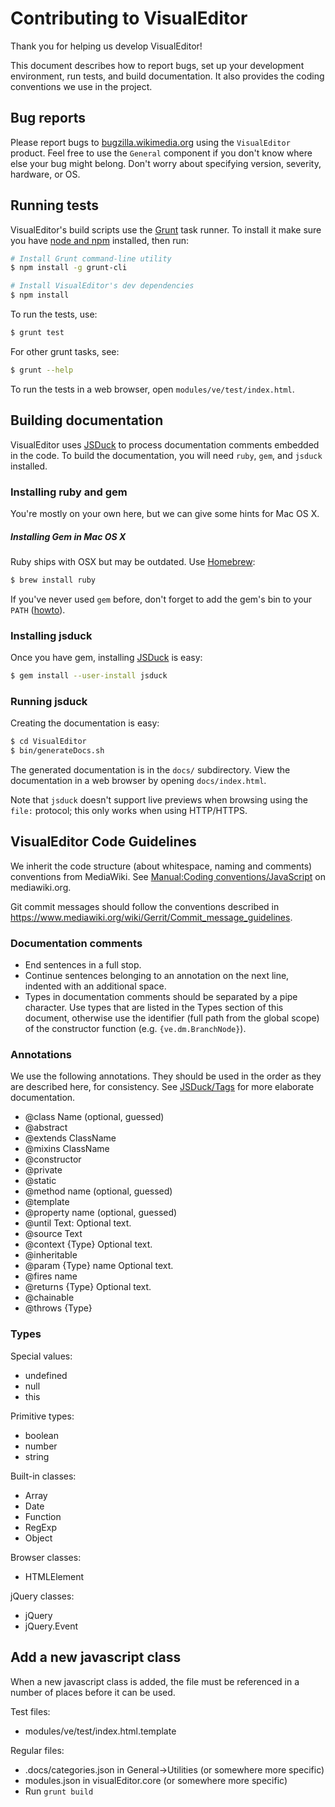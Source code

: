 # Contributing to VisualEditor

Thank you for helping us develop VisualEditor!

This document describes how to report bugs, set up your development
environment, run tests, and build documentation. It also provides the coding
conventions we use in the project.

## Bug reports

Please report bugs to [bugzilla.wikimedia.org](https://bugzilla.wikimedia.org/enter_bug.cgi?product=VisualEditor&component=General)
using the `VisualEditor` product.  Feel free to use the `General`
component if you don't know where else your bug might belong. Don't
worry about specifying version, severity, hardware, or OS.

## Running tests

VisualEditor's build scripts use the [Grunt](http://gruntjs.com/) task runner.
To install it make sure you have [node and npm](http://nodejs.org/download/)
installed, then run:

```sh
# Install Grunt command-line utility
$ npm install -g grunt-cli

# Install VisualEditor's dev dependencies
$ npm install
```

To run the tests, use:
```sh
$ grunt test
```

For other grunt tasks, see:
```sh
$ grunt --help
```

To run the tests in a web browser, open `modules/ve/test/index.html`.

## Building documentation

VisualEditor uses [JSDuck](https://github.com/senchalabs/jsduck) to process
documentation comments embedded in the code.  To build the documentation, you
will need `ruby`, `gem`, and `jsduck` installed.

### Installing ruby and gem

You're mostly on your own here, but we can give some hints for Mac OS X.

##### Installing Gem in Mac OS X
Ruby ships with OSX but may be outdated. Use [Homebrew](http://mxcl.github.com/homebrew/):
```sh
$ brew install ruby
```

If you've never used `gem` before, don't forget to add the gem's bin to your
`PATH` ([howto](http://stackoverflow.com/a/14138490/319266)).

### Installing jsduck

Once you have gem, installing [JSDuck](https://github.com/senchalabs/jsduck) is easy:
```sh
$ gem install --user-install jsduck
```

### Running jsduck

Creating the documentation is easy:
```sh
$ cd VisualEditor
$ bin/generateDocs.sh
```

The generated documentation is in the `docs/` subdirectory.  View the
documentation in a web browser by opening `docs/index.html`.

Note that `jsduck` doesn't support live previews when browsing using the
`file:` protocol; this only works when using HTTP/HTTPS.

## VisualEditor Code Guidelines

We inherit the code structure (about whitespace, naming and comments) conventions
from MediaWiki. See [Manual:Coding conventions/JavaScript](https://www.mediawiki.org/wiki/Manual:Coding_conventions/JavaScript)
on mediawiki.org.

Git commit messages should follow the conventions described in
<https://www.mediawiki.org/wiki/Gerrit/Commit_message_guidelines>.

### Documentation comments

* End sentences in a full stop.
* Continue sentences belonging to an annotation on the next line, indented with an
  additional space.
* Types in documentation comments should be separated by a pipe character. Use types
  that are listed in the Types section of this document, otherwise use the identifier
  (full path from the global scope) of the constructor function (e.g. `{ve.dm.BranchNode}`).

### Annotations

We use the following annotations. They should be used in the order as they are described
here, for consistency. See [JSDuck/Tags](https://github.com/senchalabs/jsduck/wiki/Tags) for more elaborate documentation.

* @class Name (optional, guessed)
* @abstract
* @extends ClassName
* @mixins ClassName
* @constructor
* @private
* @static
* @method name (optional, guessed)
* @template
* @property name (optional, guessed)
* @until Text: Optional text.
* @source Text
* @context {Type} Optional text.
* @inheritable
* @param {Type} name Optional text.
* @fires name
* @returns {Type} Optional text.
* @chainable
* @throws {Type}

### Types

Special values:
* undefined
* null
* this

Primitive types:
* boolean
* number
* string

Built-in classes:
* Array
* Date
* Function
* RegExp
* Object

Browser classes:
* HTMLElement

jQuery classes:
* jQuery
* jQuery.Event

## Add a new javascript class

When a new javascript class is added, the file must be referenced in a number of places
before it can be used.

Test files:
* modules/ve/test/index.html.template

Regular files:
* .docs/categories.json in General->Utilities (or somewhere more specific)
* modules.json in visualEditor.core (or somewhere more specific)
* Run `grunt build`
